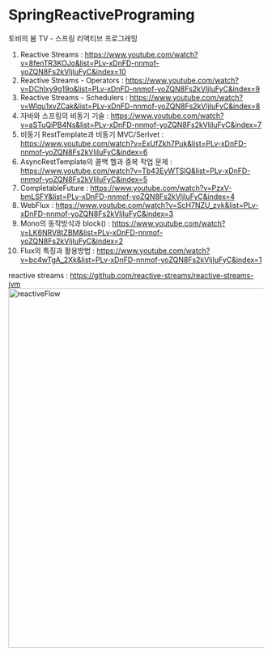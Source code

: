 # SpringReactivePrograming
토비의 봄 TV - 스프링 리액티브 프로그래밍

1. Reactive Streams : https://www.youtube.com/watch?v=8fenTR3KOJo&list=PLv-xDnFD-nnmof-yoZQN8Fs2kVljIuFyC&index=10
2. Reactive Streams - Operators : https://www.youtube.com/watch?v=DChIxy9g19o&list=PLv-xDnFD-nnmof-yoZQN8Fs2kVljIuFyC&index=9
3. Reactive Streams - Schedulers : https://www.youtube.com/watch?v=Wlqu1xvZCak&list=PLv-xDnFD-nnmof-yoZQN8Fs2kVljIuFyC&index=8
4. 자바와 스프링의 비동기 기술 : https://www.youtube.com/watch?v=aSTuQiPB4Ns&list=PLv-xDnFD-nnmof-yoZQN8Fs2kVljIuFyC&index=7
5. 비동기 RestTemplate과 비동기 MVC/Serlvet : https://www.youtube.com/watch?v=ExUfZkh7Puk&list=PLv-xDnFD-nnmof-yoZQN8Fs2kVljIuFyC&index=6
6. AsyncRestTemplate의 콜백 헬과 중복 작업 문제 : https://www.youtube.com/watch?v=Tb43EyWTSlQ&list=PLv-xDnFD-nnmof-yoZQN8Fs2kVljIuFyC&index=5
7. CompletableFuture : https://www.youtube.com/watch?v=PzxV-bmLSFY&list=PLv-xDnFD-nnmof-yoZQN8Fs2kVljIuFyC&index=4
8. WebFlux : https://www.youtube.com/watch?v=ScH7NZU_zvk&list=PLv-xDnFD-nnmof-yoZQN8Fs2kVljIuFyC&index=3
9. Mono의 동작방식과 block() : https://www.youtube.com/watch?v=LK6NRV8tZBM&list=PLv-xDnFD-nnmof-yoZQN8Fs2kVljIuFyC&index=2
10. Flux의 특징과 활용방법 : https://www.youtube.com/watch?v=bc4wTgA_2Xk&list=PLv-xDnFD-nnmof-yoZQN8Fs2kVljIuFyC&index=1



reactive streams : https://github.com/reactive-streams/reactive-streams-jvm
<img width="711" alt="reactiveFlow" src="https://user-images.githubusercontent.com/37685627/146661525-0dcbb740-5d27-4cfc-9807-89ac1f1d7219.png">
